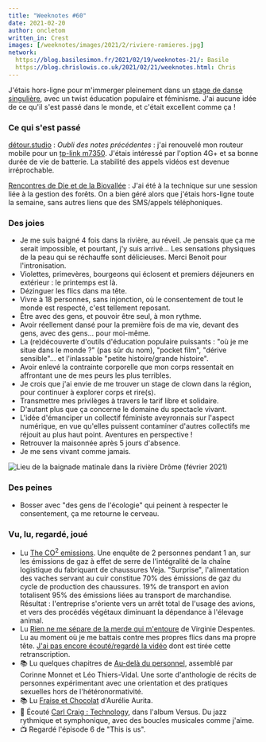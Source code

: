 ```yaml
---
title: "Weeknotes #60"
date: 2021-02-20
author: oncletom
written_in: Crest
images: [/weeknotes/images/2021/2/riviere-ramieres.jpg]
network:
  https://blog.basilesimon.fr/2021/02/19/weeknotes-21/: Basile
  https://blog.chrislowis.co.uk/2021/02/21/weeknotes.html: Chris
---
```


J'étais hors-ligne pour m'immerger pleinement dans un [stage de danse singulière](http://limprobable.xyz/index.php/2019/03/11/du-corps-poetique-au-corps-politique/), avec un twist éducation populaire et féminisme. J'ai aucune idée de ce qu'il s'est passé dans le monde, et c'était excellent comme ça !

<!--more-->

### Ce qui s'est passé

[détour.studio]
: _Oubli des notes précédentes_ : j'ai renouvelé mon routeur mobile pour un [tp-link m7350](https://www.tp-link.com/fr/home-networking/mifi/m7350/). J'étais intéressé par l'option 4G+ et sa bonne durée de vie de batterie. La stabilité des appels vidéos est devenue irréprochable.

[Rencontres de Die et de la Biovallée]
: J'ai été à la technique sur une session liée à la gestion des forêts. On a bien géré alors que j'étais hors-ligne toute la semaine, sans autres liens que des SMS/appels téléphoniques.

### Des joies

- Je me suis baigné 4 fois dans la rivière, au réveil. Je pensais que ça me serait impossible, et pourtant, j'y suis arrivé… Les sensations physiques de la peau qui se réchauffe sont délicieuses. Merci Benoit pour l'intronisation.
- Violettes, primevères, bourgeons qui éclosent et premiers déjeuners en extérieur : le printemps est là.
- Dézinguer les flics dans ma tête.
- Vivre à 18 personnes, sans injonction, où le consentement de tout le monde est respecté, c'est tellement reposant.
- Être avec des gens, et pouvoir être seul, à mon rythme.
- Avoir réellement dansé pour la première fois de ma vie, devant des gens, avec des gens… pour moi-même.
- La (re)découverte d'outils d'éducation populaire puissants : "où je me situe dans le monde ?" (pas sûr du nom), "pocket film", "dérive sensible"… et l'inlassable "petite histoire/grande histoire".
- Avoir enlevé la contrainte corporelle que mon corps ressentait en affrontant une de mes peurs les plus terribles.
- Je crois que j'ai envie de me trouver un stage de clown dans la région, pour continuer à explorer corps et rire(s).
- Transmettre mes privilèges à travers le tarif libre et solidaire.
- D'autant plus que ça concerne le domaine du spectacle vivant.
- L'idée d'émanciper un collectif féministe aveyronnais sur l'aspect numérique, en vue qu'elles puissent contaminer d'autres collectifs me réjouit au plus haut point. Aventures en perspective !
- Retrouver la maisonnée après 5 jours d'absence.
- Je me sens vivant comme jamais.

![](/weeknotes/images/2021/2/riviere-ramieres.jpg "Lieu de la baignade matinale dans la rivière Drôme (février 2021)")

### Des peines

- Bosser avec "des gens de l'écologie" qui peinent à respecter le consentement, ça me retourne le cerveau.

### Vu, lu, regardé, joué

- Lu [The CO<sup>2</sup> emissions](https://project.veja-store.com/en/single/emissions/). Une enquête de 2 personnes pendant 1 an, sur les émissions de gaz à effet de serre de l'intégralité de la chaîne logistique du fabriquant de chaussures Veja. "Surprise", l'alimentation des vaches servant au cuir constitue 70% des émissions de gaz du cycle de production des chaussures. 19% de transport en avion totalisent 95% des émissions liées au transport de marchandise. Résultat : l'entreprise s'oriente vers un arrêt total de l'usage des avions, et vers des procédés végétaux diminuant la dépendance à l'élevage animal.
- Lu [Rien ne me sépare de la merde qui m'entoure](https://toutestnormal.be/post/633390752860438528/rien-ne-me-s%C3%A9pare-de-la-merde-qui-mentoure) de Virginie Despentes. Lu au moment où je me battais contre mes propres flics dans ma propre tête. [J'ai pas encore écouté/regardé la vidéo](https://www.youtube.com/watch?v=oW4OC42Bzxo) dont est tirée cette retranscription.
- 📚 Lu quelques chapitres de [Au-delà du personnel](https://catalogue.bnf.fr/ark:/12148/cb45752597g), assemblé par Corinne Monnet et Léo Thiers-Vidal. Une sorte d'anthologie de récits de personnes expérimentant avec une orientation et des pratiques sexuelles hors de l'hétéronormativité.
- 📚 Lu [Fraise et Chocolat](https://lesimpressionsnouvelles.com/catalogue/fraise-et-chocolat-lintegrale/) d'Aurélie Aurita.
- 🎵 Écouté [Carl Craig : Technology](https://www.youtube.com/watch?v=0vO5E_xeGco&t=3359s), dans l'album Versus. Du jazz rythmique et symphonique, avec des boucles musicales comme j'aime.
- 📺 Regardé l'épisode 6 de "This is us".

[détour.studio]: /
[Solstice]: https://solstice.coop/
[Stylo]: https://github.com/EcrituresNumeriques/stylo
[CartoBio]: https://cartobio.org/
[Usine Vivante]: https://www.usinevivante.org
[Master 2 Design et Management de l'Innovation Interactive]: https://www.gobelins.fr/formation/mdi-design-et-management-de-l-innovation-interactive-cycle-2-lead-technique-ou-lead
[Master 2 Innovation & transformation numérique]: https://www.sciencespo.fr/ecole-management-innovation/fr/formations/innovation-transformation-numerique.html
[La Zone]: http://la.zone
[YesWiki]: https://yeswiki.net
[Rencontres de Die et de la Biovallée]: https://www.ecologieauquotidien.fr/

[Noémie]: https://noemiegirard.co
[Guillaume]: https://www.yuzutech.fr/
[Antoine]: https://www.quaternum.net/
[Yannick]: https://elsif.fr/
[Basile]: https://basilesimon.fr/
[Maïtané]: https://maiwann.net/
[Laurent]: https://cocotier.xyz/
